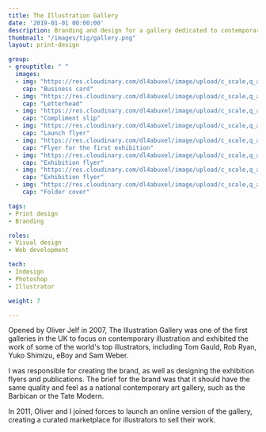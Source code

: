 ```yaml
---
title: The Illustration Gallery
date: '2019-01-01 00:00:00'
description: Branding and design for a gallery dedicated to contemporary illustration.
thumbnail: "/images/tig/gallery.png"
layout: print-design

group:
- grouptitle: " "
  images:
  - img: "https://res.cloudinary.com/dl4abuxel/image/upload/c_scale,q_auto:eco,w_800/v1546731610/Business.jpg"
    cap: "Business card"
  - img: "https://res.cloudinary.com/dl4abuxel/image/upload/c_scale,q_auto:eco,w_800/v1546731610/Letterhead.jpg"
    cap: "Letterhead"
  - img: "https://res.cloudinary.com/dl4abuxel/image/upload/c_scale,q_auto:eco,w_800/v1546731610/Compliment_slip.jpg"
    cap: "Compliment slip"
  - img: "https://res.cloudinary.com/dl4abuxel/image/upload/c_scale,q_auto:eco,w_800/v1546731610/about_the_gallery.jpg"
    cap: "Launch flyer"
  - img: "https://res.cloudinary.com/dl4abuxel/image/upload/c_scale,q_auto:eco,w_800/v1546731610/Watch_this_space.jpg"
    cap: "Flyer for the first exhibition"    
  - img: "https://res.cloudinary.com/dl4abuxel/image/upload/c_scale,q_auto:eco,w_800/v1546731610/Sanctuary_of_Wilderness.jpg"
    cap: "Exhibition flyer"    
  - img: "https://res.cloudinary.com/dl4abuxel/image/upload/c_scale,q_auto:eco,w_800/v1546731610/Watch_this_space_2.jpg"
    cap: "Exhibition flyer"
  - img: "https://res.cloudinary.com/dl4abuxel/image/upload/c_scale,q_auto:eco,w_800/v1546731610/Folder.jpg"
    cap: "Folder cover" 

tags:
- Print design
- Branding

roles:
- Visual design
- Web development

tech:
- Indesign
- Photoshop
- Illustrator

weight: 7

---
```


Opened by Oliver Jelf in 2007, The Illustration Gallery was one of the first galleries in the UK to focus on contemporary illustration and exhibited the work of some of the world's top illustrators, including Tom Gauld, Rob Ryan, Yuko Shimizu, eBoy and Sam Weber. 

I was responsible for creating the brand, as well as designing the exhibition flyers and publications. The brief for the brand was that it should have the same quality and feel as a national contemporary art gallery, such as the Barbican or the Tate Modern.

In 2011, Oliver and I joined forces to launch an online version of the gallery, creating a curated marketplace for illustrators to sell their work.